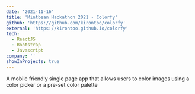 ```yaml
---
date: '2021-11-16'
title: 'Mintbean Hackathon 2021 - Colorfy'
github: 'https://github.com/kirontoo/colorfy'
external: 'https://kirontoo.github.io/colorfy'
tech:
  - ReactJS
  - Bootstrap
  - Javascript
company: ''
showInProjects: true
---
```


A mobile friendly single page app that allows users to color images using a color picker or a pre-set color palette
